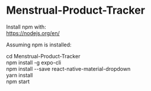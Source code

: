 # Menstrual-Product-Tracker

Install npm with:<br /> 
https://nodejs.org/en/

Assuming npm is installed:

cd Menstrual-Product-Tracker <br /> 
npm install -g expo-cli<br />
npm install --save react-native-material-dropdown<br />
yarn install<br />
npm start<br />
